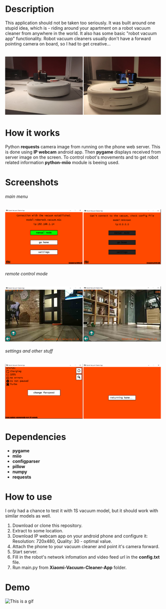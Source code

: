 # Description
This application should not be taken too seriously. It was built around one stupid idea, which is - riding around your apartment on a robot vacuum cleaner from anywhere in the world. It also has some basic "robot vacuum app" functionality. Robot vacuum cleaners usually don't have a forward pointing camera on board, so I had to get creative... 
###### 
![This is an image](/imgs/Screenshots/photo.png)
# How it works
Python **requests** camera image from running on the phone web server. This is done using **IP webcam** android app. Then **pygame** displays received from server image on the screen. To control robot's movements and to get robot related information **python-miio** module is beeing used.
# Screenshots
###### main menu
![This is an image](/imgs/Screenshots/main.png)
###### remote control mode
![This is an image](/imgs/Screenshots/manual_mode.png)
###### settings and other stuff
![This is an image](/imgs/Screenshots/settings.png)
# Dependencies
 - **pygame**
 - **miio** 
 - **configparser**
 - **pillow**
 - **numpy**
 - **requests**
# How to use
I only had a chance to test it with 1S vacuum model, but it should work with similar models as well.
 1) Download or clone this repository.
 2) Extract to some location.
 3) Download IP webcam app on your android phone and configure it:
      Resolution: 720x480, 
      Quality: 30 - optimal value.
 5) Attach the phone to your vacuum cleaner and point it's camera forward.
 4) Start server.
 5) Fill in the robot's network infomation and video feed url in the **config.txt** file.
 6) Run main.py from **Xiaomi-Vacuum-Cleaner-App** folder.
 
 # Demo
![This is a gif](/imgs/Screenshots/demo.gif)
